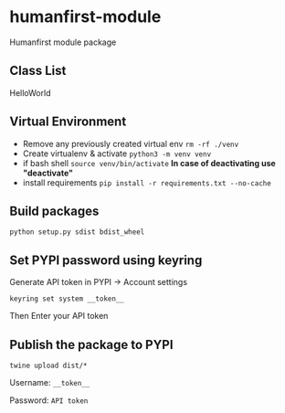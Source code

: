 # humanfirst-module
Humanfirst module package

## Class List
HelloWorld

## Virtual Environment
* Remove any previously created virtual env `rm -rf ./venv`
* Create virtualenv & activate `python3 -m venv venv` 
* if bash shell `source venv/bin/activate` **In case of deactivating use "deactivate"**
* install requirements  `pip install -r requirements.txt --no-cache`

## Build packages
`python setup.py sdist bdist_wheel`

## Set PYPI password using keyring
Generate API token in PYPI -> Account settings

`keyring set system __token__`

Then Enter your API token

## Publish the package to PYPI
`twine upload dist/*`

Username: `__token__`

Password: `API token`